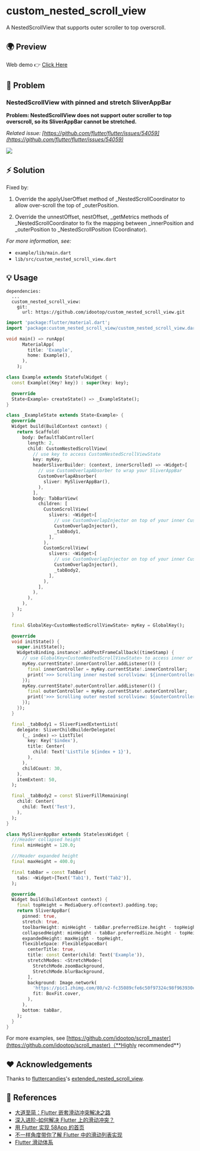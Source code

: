 # custom_nested_scroll_view

A NestedScrollView that supports outer scroller to top overscroll.

## 🌍 Preview

Web demo 👉 [Click Here](https://killer-1255480117.cos.ap-chongqing.myqcloud.com/web/scrollMaster/index.html)

## 🐛 Problem

### NestedScrollView with pinned and stretch SliverAppBar

**Problem: NestedScrollView does not support outer scroller to top overscroll, so its SliverAppBar cannot be stretched.**

_Related issue: [https://github.com/flutter/flutter/issues/54059](https://github.com/flutter/flutter/issues/54059)_

![](screenshots/case1.gif)

## ⚡️ Solution

Fixed by:

1. Override the applyUserOffset method of \_NestedScrollCoordinator to allow over-scroll the top of \_outerPosition.

2. Override the unnestOffset, nestOffset, \_getMetrics methods of \_NestedScrollCoordinator to fix the mapping between \_innerPosition and \_outerPosition to \_NestedScrollPosition (Coordinator).

_For more information, see:_

- `example/lib/main.dart`
- `lib/src/custom_nested_scroll_view.dart`

## 💡 Usage

```shell
dependencies:
  ...
  custom_nested_scroll_view:
    git:
      url: https://github.com/idootop/custom_nested_scroll_view.git
```

```dart
import 'package:flutter/material.dart';
import 'package:custom_nested_scroll_view/custom_nested_scroll_view.dart';

void main() => runApp(
      MaterialApp(
        title: 'Example',
        home: Example(),
      ),
    );

class Example extends StatefulWidget {
  const Example({Key? key}) : super(key: key);

  @override
  State<Example> createState() => _ExampleState();
}

class _ExampleState extends State<Example> {
  @override
  Widget build(BuildContext context) {
    return Scaffold(
      body: DefaultTabController(
        length: 2,
        child: CustomNestedScrollView(
          // use key to access CustomNestedScrollViewState
          key: myKey,
          headerSliverBuilder: (context, innerScrolled) => <Widget>[
            // use CustomOverlapAbsorber to wrap your SliverAppBar
            CustomOverlapAbsorber(
              sliver: MySliverAppBar(),
            ),
          ],
          body: TabBarView(
            children: [
              CustomScrollView(
                slivers: <Widget>[
                  // use CustomOverlapInjector on top of your inner CustomScrollView
                  CustomOverlapInjector(),
                  _tabBody1,
                ],
              ),
              CustomScrollView(
                slivers: <Widget>[
                  // use CustomOverlapInjector on top of your inner CustomScrollView
                  CustomOverlapInjector(),
                  _tabBody2,
                ],
              ),
            ],
          ),
        ),
      ),
    );
  }

  final GlobalKey<CustomNestedScrollViewState> myKey = GlobalKey();

  @override
  void initState() {
    super.initState();
    WidgetsBinding.instance?.addPostFrameCallback((timeStamp) {
      // use GlobalKey<CustomNestedScrollViewState> to access inner or outer scroll controller
      myKey.currentState?.innerController.addListener(() {
        final innerController = myKey.currentState!.innerController;
        print('>>> Scrolling inner nested scrollview: ${innerController.positions}');
      });
      myKey.currentState?.outerController.addListener(() {
        final outerController = myKey.currentState!.outerController;
        print('>>> Scrolling outer nested scrollview: ${outerController.positions}');
      });
    });
  }

  final _tabBody1 = SliverFixedExtentList(
    delegate: SliverChildBuilderDelegate(
      (_, index) => ListTile(
        key: Key('$index'),
        title: Center(
          child: Text('ListTile ${index + 1}'),
        ),
      ),
      childCount: 30,
    ),
    itemExtent: 50,
  );

  final _tabBody2 = const SliverFillRemaining(
    child: Center(
      child: Text('Test'),
    ),
  );
}

class MySliverAppBar extends StatelessWidget {
  ///Header collapsed height
  final minHeight = 120.0;

  ///Header expanded height
  final maxHeight = 400.0;

  final tabBar = const TabBar(
    tabs: <Widget>[Text('Tab1'), Text('Tab2')],
  );

  @override
  Widget build(BuildContext context) {
    final topHeight = MediaQuery.of(context).padding.top;
    return SliverAppBar(
      pinned: true,
      stretch: true,
      toolbarHeight: minHeight - tabBar.preferredSize.height - topHeight,
      collapsedHeight: minHeight - tabBar.preferredSize.height - topHeight,
      expandedHeight: maxHeight - topHeight,
      flexibleSpace: FlexibleSpaceBar(
        centerTitle: true,
        title: const Center(child: Text('Example')),
        stretchModes: <StretchMode>[
          StretchMode.zoomBackground,
          StretchMode.blurBackground,
        ],
        background: Image.network(
          'https://pic1.zhimg.com/80/v2-fc35089cfe6c50f97324c98f963930c9_720w.jpg',
          fit: BoxFit.cover,
        ),
      ),
      bottom: tabBar,
    );
  }
}
```

For more examples, see [https://github.com/idootop/scroll_master](https://github.com/idootop/scroll_master)（**Highly recommended**）

## ❤️ Acknowledgements

Thanks to [fluttercandies](https://github.com/fluttercandies)'s [extended_nested_scroll_view](https://github.com/fluttercandies/extended_nested_scroll_view).

## 📖 References

- [大道至简：Flutter 嵌套滑动冲突解决之路](http://vimerzhao.top/posts/flutter-nested-scroll-conflict/)
- [深入进阶-如何解决 Flutter 上的滑动冲突？ ](https://juejin.cn/post/6900751363173515278)
- [用 Flutter 实现 58App 的首页](https://blog.csdn.net/weixin_39891694/article/details/111217123)
- [不一样角度带你了解 Flutter 中的滑动列表实现](https://blog.csdn.net/ZuoYueLiang/article/details/116245138)
- [Flutter 滑动体系 ](https://juejin.cn/post/6983338779415150628)
